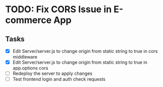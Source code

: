 # TODO: Fix CORS Issue in E-commerce App

## Tasks
- [x] Edit Server/server.js to change origin from static string to true in cors middleware
- [x] Edit Server/server.js to change origin from static string to true in app.options cors
- [ ] Redeploy the server to apply changes
- [ ] Test frontend login and auth check requests
